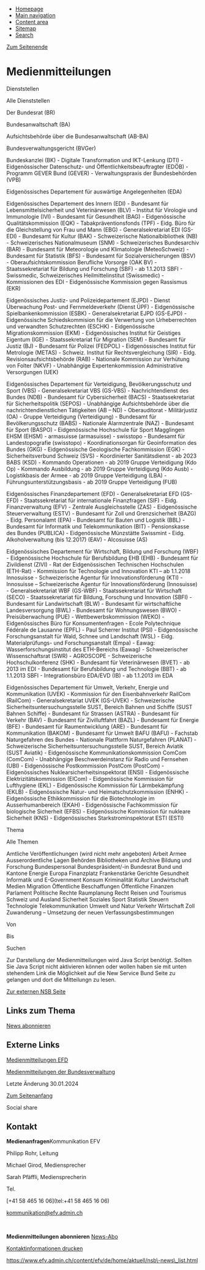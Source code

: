 <!--
                                Source URL: https://www.efv.admin.ch/efv/de/home/aktuell/nsb-news_list.html
                                Page ID: 16
                                -->

                                

* [Homepage](/efv/de/home.html)
* [Main navigation](#main-navigation)
* [Content area](#content)
* [Sitemap](#site-map)
* [Search](#search-field)




















[Zum Seitenende](#context-sidebar)







Medienmitteilungen
==================









Dienststellen


 Alle Dienststellen
 

Der Bundesrat (BR)


Bundesanwaltschaft (BA)


Aufsichtsbehörde über die Bundesanwaltschaft (AB\-BA)


Bundesverwaltungsgericht (BVGer)


Bundeskanzlei (BK)
\- Digitale Transformation und IKT\-Lenkung (DTI)
\- Eidgenössischer Datenschutz\- und Öffentlichkeitsbeauftragter (EDÖB)
\- Programm GEVER Bund (GEVER)
\- Verwaltungspraxis der Bundesbehörden (VPB)


Eidgenössisches Departement für auswärtige Angelegenheiten (EDA)


Eidgenössisches Departement des Innern (EDI)
\- Bundesamt für Lebensmittelsicherheit und Veterinärwesen (BLV)
\- Institut für Virologie und Immunologie (IVI)
\- Bundesamt für Gesundheit (BAG)
\- Eidgenössische Qualitätskommission (EQK)
\- Tabakpräventionsfonds (TPF)
\- Eidg. Büro für die Gleichstellung von Frau und Mann (EBG)
\- Generalsekretariat EDI (GS\-EDI)
\- Bundesamt für Kultur (BAK)
\- Schweizerische Nationalbibliothek (NB)
\- Schweizerisches Nationalmuseum (SNM)
\- Schweizerisches Bundesarchiv (BAR)
\- Bundesamt für Meteorologie und Klimatologie (MeteoSchweiz)
\- Bundesamt für Statistik (BFS)
\- Bundesamt für Sozialversicherungen (BSV)
\- Oberaufsichtskommission Berufliche Vorsorge (OAK BV)
\- Staatssekretariat für Bildung und Forschung (SBF) \- ab 1\.1\.2013 SBFI
\- Swissmedic, Schweizerisches Heilmittelinstitut (Swissmedic)
\- Kommissionen des EDI
\- Eidgenössische Kommission gegen Rassismus (EKR)


Eidgenössisches Justiz\- und Polizeidepartement (EJPD)
\- Dienst Überwachung Post\- und Fernmeldeverkehr (Dienst ÜPF)
\- Eidgenössische Spielbankenkommission (ESBK)
\- Generalsekretariat EJPD (GS\-EJPD)
\- Eidgenössische Schiedskommision für die Verwertung von Urheberrechten und verwandten Schutzrechten (ESCHK)
\- Eidgenössische Migrationskommission (EKM)
\- Eidgenössisches Institut für Geistiges Eigentum (IGE)
\- Staatssekretariat für Migration (SEM)
\- Bundesamt für Justiz (BJ)
\- Bundesamt für Polizei (FEDPOL)
\- Eidgenössisches Institut für Metrologie (METAS)
\- Schweiz. Institut für Rechtsvergleichung (SIR)
\- Eidg. Revisionsaufsichtsbehörde (RAB)
\- Nationale Kommission zur Verhütung von Folter (NKVF)
\- Unabhängige Expertenkommission Administrative Versorgungen (UEK)


Eidgenössisches Departement für Verteidigung, Bevölkerungsschutz und Sport (VBS)
\- Generalsekretariat VBS (GS\-VBS)
\- Nachrichtendienst des Bundes (NDB)
\- Bundesamt für Cybersicherheit (BACS)
\- Staatssekretariat für Sicherheitspolitik (SEPOS)
\- Unabhängige Aufsichtsbehörde über die nachrichtendienstlichen Tätigkeiten (AB – ND)
\- Oberauditorat \- Militärjustiz (OA)
\- Gruppe Verteidigung (Verteidigung)
\- Bundesamt für Bevölkerungsschutz (BABS)
\- Nationale Alarmzentrale (NAZ)
\- Bundesamt für Sport (BASPO)
\- Eidgenössische Hochschule für Sport Magglingen EHSM (EHSM)
\- armasuisse (armasuisse)
\- swisstopo \- Bundesamt für Landestopografie (swisstopo)
\- Koordinationsorgan für Geoinformation des Bundes (GKG)
\- Eidgenössische Geologische Fachkommission (EGK)
\- Sicherheitsverbund Schweiz (SVS)
\- Koordinierter Sanitätsdienst \- ab 2023 BABS (KSD)
\- Kommando Operationen \- ab 2019 Gruppe Verteidigung (Kdo Op)
\- Kommando Ausbildung \- ab 2019 Gruppe Verteidigung (Kdo Ausb)
\- Logistikbasis der Armee \- ab 2019 Gruppe Verteidigung (LBA)
\- Führungsunterstützungsbasis \- ab 2019 Gruppe Verteidigung (FUB)


Eidgenössisches Finanzdepartement (EFD)
\- Generalsekretariat EFD (GS\-EFD)
\- Staatssekretariat für internationale Finanzfragen (SIF)
\- Eidg. Finanzverwaltung (EFV)
\- Zentrale Ausgleichsstelle (ZAS)
\- Eidgenössische Steuerverwaltung (ESTV)
\- Bundesamt für Zoll und Grenzsicherheit (BAZG)
\- Eidg. Personalamt (EPA)
\- Bundesamt für Bauten und Logistik (BBL)
\- Bundesamt für Informatik und Telekommunikation (BIT)
\- Pensionskasse des Bundes (PUBLICA)
\- Eidgenössische Münzstätte Swissmint
\- Eidg. Alkoholverwaltung (bis 12\.2017\) (EAV)
\- Alcosuisse (AS)


Eidgenössisches Departement für Wirtschaft, Bildung und Forschung (WBF)
\- Eidgenössische Hochschule für Berufsbildung EHB (EHB)
\- Bundesamt für Zivildienst (ZIVI)
\- Rat der Eidgenössischen Technischen Hochschulen (ETH\-Rat)
\- Kommission für Technologie und Innovation KTI – ab 1\.1\.2018 Innosuisse \- Schweizerische Agentur für Innovationsförderung (KTI)
\- Innosuisse – Schweizerische Agentur für Innovationsförderung (Innosuisse)
\- Generalsekretariat WBF (GS\-WBF)
\- Staatssekretariat für Wirtschaft (SECO)
\- Staatssekretariat für Bildung, Forschung und Innovation (SBFI)
\- Bundesamt für Landwirtschaft (BLW)
\- Bundesamt für wirtschaftliche Landesversorgung (BWL)
\- Bundesamt für Wohnungswesen (BWO)
\- Preisüberwachung (PUE)
\- Wettbewerbskommission (WEKO)
\- Eidgenössisches Büro für Konsumentenfragen
\- Ecole Polytechnique Fédérale de Lausanne (EPFL)
\- Paul Scherrer Institut (PSI)
\- Eidgenössische Forschungsanstalt für Wald, Schnee und Landschaft (WSL)
\- Eidg. Materialprüfungs\- und Forschungsanstalt (Empa)
\- Eawag: Wasserforschungsinstitut des ETH\-Bereichs (Eawag)
\- Schweizerischer Wissenschaftsrat (SWR)
\- AGROSCOPE
\- Schweizerische Hochschulkonferenz (SHK)
\- Bundesamt für Veterinärwesen (BVET) \- ab 2013 im EDI
\- Bundesamt für Berufsbildung und Technologie (BBT) \- ab 1\.1\.2013 SBFI
\- Integrationsbüro EDA/EVD (IB) \- ab 1\.1\.2013 im EDA


Eidgenössisches Departement für Umwelt, Verkehr, Energie und Kommunikation (UVEK)
\- Kommission für den Eisenbahnverkehr RailCom (RailCom)
\- Generalsekretariat UVEK (GS\-UVEK)
\- Schweizerische Sicherheitsuntersuchungsstelle SUST, Bereich Bahnen und Schiffe (SUST Bahnen Schiffe)
\- Bundesamt für Strassen (ASTRA)
\- Bundesamt für Verkehr (BAV)
\- Bundesamt für Zivilluftfahrt (BAZL)
\- Bundesamt für Energie (BFE)
\- Bundesamt für Raumentwicklung (ARE)
\- Bundesamt für Kommunikation (BAKOM)
\- Bundesamt für Umwelt BAFU (BAFU)
\- Fachstab Naturgefahren des Bundes
\- Nationale Plattform Naturgefahren (PLANAT)
\- Schweizerische Sicherheitsuntersuchungsstelle SUST, Bereich Aviatik (SUST Aviatik)
\- Eidgenössische Kommunikationskommission ComCom (ComCom)
\- Unabhängige Beschwerdeinstanz für Radio und Fernsehen (UBI)
\- Eidgenössische Postkommission PostCom (PostCom)
\- Eidgenössisches Nuklearsicherheitsinspektorat (ENSI)
\- Eidgenössische Elektrizitätskommission (ElCom)
\- Eidgenössische Kommission für Lufthygiene (EKL)
\- Eidgenössische Kommission für Lärmbekämpfung (EKLB)
\- Eidgenössische Natur\- und Heimatschutzkommission (ENHK)
\- Eidgenössische Ethikkommission für die Biotechnologie im Ausserhumanbereich (EKAH)
\- Eidgenössische Fachkommission für biologische Sicherheit (EFBS)
\- Eidgenössische Kommission für nukleare Sicherheit (KNS)
\- Eidgenössisches Starkstrominspektorat ESTI (ESTI)




Thema


 Alle Themen
 
Amtliche Veröffentlichungen (wird nicht mehr angeboten)
Arbeit
Armee
Ausserordentliche Lagen
Behörden
Bibliotheken und Archive
Bildung und Forschung
Bundespersonal
Bundespräsident/\-in
Bundesrat
Bund und Kantone
Energie
Europa
Finanzplatz
Frankenstärke
Gerichte
Gesundheit
Informatik und E\-Government
Konsum
Kriminalität
Kultur
Landwirtschaft
Medien
Migration
Öffentliche Beschaffungen
Öffentliche Finanzen
Parlament
Politische Rechte
Raumplanung
Recht
Reisen und Tourismus
Schweiz und Ausland
Sicherheit
Soziales
Sport
Statistik
Steuern
Technologie
Telekommunikation
Umwelt und Natur
Verkehr
Wirtschaft
Zoll
Zuwanderung – Umsetzung der neuen Verfassungsbestimmungen



Von



Bis



Suchen







Zur Darstellung der Medienmitteilungen wird Java Script benötigt. Sollten Sie Java Script nicht aktivieren können oder wollen haben sie mit unten stehendem Link die Möglichkeit auf die New Service Bund Seite zu gelangen und dort die Mitteilungn zu lesen.






[Zur externen NSB Seite](https://www.newsd.admin.ch/newsd/feeds/rss?lang=de&org-nr=603&topic=&keyword=&offer-nr=&catalogueElement=&kind=M,R,S&start_date=2023-01-01)












Links zum Thema
---------------




[News abonnieren](https://www.admin.ch/gov/de/start/dokumentation/medienmitteilungen/medienmitteilungen-abonnieren.html?lang=de)






Externe Links
-------------




[Medienmitteilungen EFD](https://www.efd.admin.ch/efd/de/home/dokumentation/nsb-news_list.html)






[Medienmitteilungen der Bundesverwaltung](https://www.admin.ch/gov/de/start/dokumentation/medienmitteilungen.html)












Letzte Änderung 30\.01\.2024






[Zum Seitenanfang](#) 







Social share








Kontakt
-------


**Medienanfragen**Kommunikation EFV


Philipp Rohr, Leitung  

Michael Girod, Mediensprecher  

 Sarah Pfäffli, Mediensprecherin





 Tel.
 


[\+41 58 465 16 06](tel:+41 58 465 16 06) 



[kommunikation@efv.admin.ch](mailto:kommunikation@efv.admin.ch) 



 


**Medienmitteilungen abonnieren** [News\-Abo](https://www.admin.ch/gov/de/start/dokumentation/medienmitteilungen/medienmitteilungen-abonnieren.html?lang=de)  






[Kontaktinformationen drucken](# "Druckversion") 














https://www.efv.admin.ch/content/efv/de/home/aktuell/nsb\-news\_list.html









